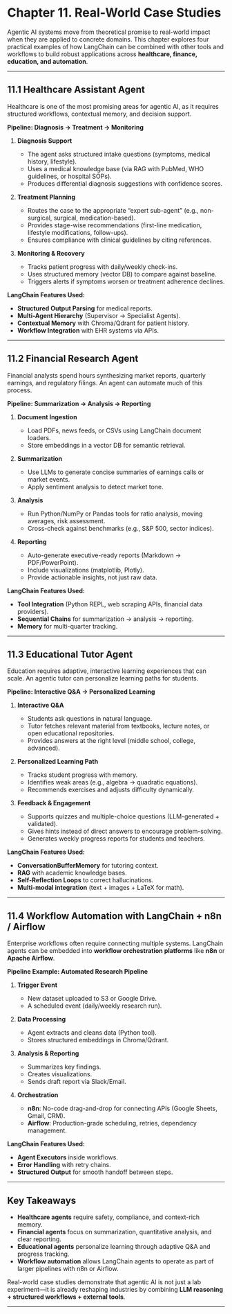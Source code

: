 # **Chapter 11. Real-World Case Studies**

Agentic AI systems move from theoretical promise to real-world impact when they are applied to concrete domains. This chapter explores four practical examples of how LangChain can be combined with other tools and workflows to build robust applications across **healthcare, finance, education, and automation**.

---

## 11.1 Healthcare Assistant Agent

Healthcare is one of the most promising areas for agentic AI, as it requires structured workflows, contextual memory, and decision support.

**Pipeline: Diagnosis → Treatment → Monitoring**

1. **Diagnosis Support**

   * The agent asks structured intake questions (symptoms, medical history, lifestyle).
   * Uses a medical knowledge base (via RAG with PubMed, WHO guidelines, or hospital SOPs).
   * Produces differential diagnosis suggestions with confidence scores.

2. **Treatment Planning**

   * Routes the case to the appropriate “expert sub-agent” (e.g., non-surgical, surgical, medication-based).
   * Provides stage-wise recommendations (first-line medication, lifestyle modifications, follow-ups).
   * Ensures compliance with clinical guidelines by citing references.

3. **Monitoring & Recovery**

   * Tracks patient progress with daily/weekly check-ins.
   * Uses structured memory (vector DB) to compare against baseline.
   * Triggers alerts if symptoms worsen or treatment adherence declines.

**LangChain Features Used:**

* **Structured Output Parsing** for medical reports.
* **Multi-Agent Hierarchy** (Supervisor → Specialist Agents).
* **Contextual Memory** with Chroma/Qdrant for patient history.
* **Workflow Integration** with EHR systems via APIs.

---

## 11.2 Financial Research Agent

Financial analysts spend hours synthesizing market reports, quarterly earnings, and regulatory filings. An agent can automate much of this process.

**Pipeline: Summarization → Analysis → Reporting**

1. **Document Ingestion**

   * Load PDFs, news feeds, or CSVs using LangChain document loaders.
   * Store embeddings in a vector DB for semantic retrieval.

2. **Summarization**

   * Use LLMs to generate concise summaries of earnings calls or market events.
   * Apply sentiment analysis to detect market tone.

3. **Analysis**

   * Run Python/NumPy or Pandas tools for ratio analysis, moving averages, risk assessment.
   * Cross-check against benchmarks (e.g., S\&P 500, sector indices).

4. **Reporting**

   * Auto-generate executive-ready reports (Markdown → PDF/PowerPoint).
   * Include visualizations (matplotlib, Plotly).
   * Provide actionable insights, not just raw data.

**LangChain Features Used:**

* **Tool Integration** (Python REPL, web scraping APIs, financial data providers).
* **Sequential Chains** for summarization → analysis → reporting.
* **Memory** for multi-quarter tracking.

---

## 11.3 Educational Tutor Agent

Education requires adaptive, interactive learning experiences that can scale. An agentic tutor can personalize learning paths for students.

**Pipeline: Interactive Q\&A → Personalized Learning**

1. **Interactive Q\&A**

   * Students ask questions in natural language.
   * Tutor fetches relevant material from textbooks, lecture notes, or open educational repositories.
   * Provides answers at the right level (middle school, college, advanced).

2. **Personalized Learning Path**

   * Tracks student progress with memory.
   * Identifies weak areas (e.g., algebra → quadratic equations).
   * Recommends exercises and adjusts difficulty dynamically.

3. **Feedback & Engagement**

   * Supports quizzes and multiple-choice questions (LLM-generated + validated).
   * Gives hints instead of direct answers to encourage problem-solving.
   * Generates weekly progress reports for students and teachers.

**LangChain Features Used:**

* **ConversationBufferMemory** for tutoring context.
* **RAG** with academic knowledge bases.
* **Self-Reflection Loops** to correct hallucinations.
* **Multi-modal integration** (text + images + LaTeX for math).

---

## 11.4 Workflow Automation with LangChain + n8n / Airflow

Enterprise workflows often require connecting multiple systems. LangChain agents can be embedded into **workflow orchestration platforms** like **n8n** or **Apache Airflow**.

**Pipeline Example: Automated Research Pipeline**

1. **Trigger Event**

   * New dataset uploaded to S3 or Google Drive.
   * A scheduled event (daily/weekly research run).

2. **Data Processing**

   * Agent extracts and cleans data (Python tool).
   * Stores structured embeddings in Chroma/Qdrant.

3. **Analysis & Reporting**

   * Summarizes key findings.
   * Creates visualizations.
   * Sends draft report via Slack/Email.

4. **Orchestration**

   * **n8n**: No-code drag-and-drop for connecting APIs (Google Sheets, Gmail, CRM).
   * **Airflow**: Production-grade scheduling, retries, dependency management.

**LangChain Features Used:**

* **Agent Executors** inside workflows.
* **Error Handling** with retry chains.
* **Structured Output** for smooth handoff between steps.

---

## Key Takeaways

* **Healthcare agents** require safety, compliance, and context-rich memory.
* **Financial agents** focus on summarization, quantitative analysis, and clear reporting.
* **Educational agents** personalize learning through adaptive Q\&A and progress tracking.
* **Workflow automation** allows LangChain agents to operate as part of larger pipelines with n8n or Airflow.

Real-world case studies demonstrate that agentic AI is not just a lab experiment—it is already reshaping industries by combining **LLM reasoning + structured workflows + external tools**.

---

